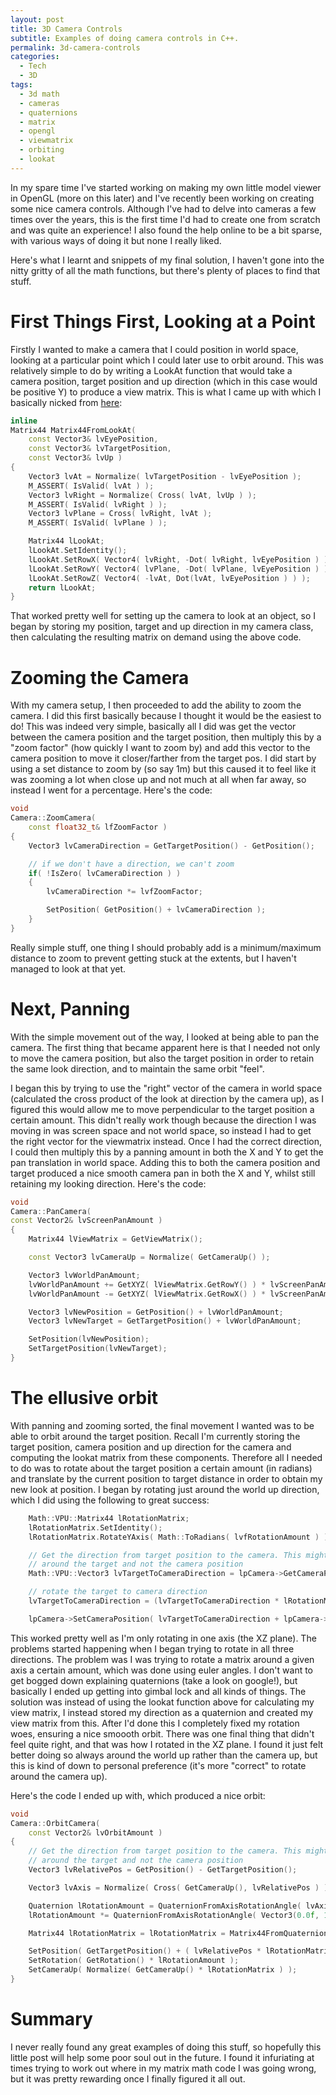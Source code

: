 ```yaml
---
layout: post
title: 3D Camera Controls
subtitle: Examples of doing camera controls in C++.
permalink: 3d-camera-controls
categories:
  - Tech
  - 3D
tags:
  - 3d math
  - cameras
  - quaternions
  - matrix
  - opengl
  - viewmatrix
  - orbiting
  - lookat
---
```


In my spare time I've started working on making my own little model viewer in OpenGL (more on this later) and I've recently been working on creating some nice camera controls. Although I've had to delve into cameras a few times over the years, this is the first time I'd had to create one from scratch and was quite an experience! I also found the help online to be a bit sparse, with various ways of doing it but none I really liked.

Here's what I learnt and snippets of my final solution, I haven't gone into the nitty gritty of all the math functions, but there's plenty of places to find that stuff.

# First Things First, Looking at a Point

Firstly I wanted to make a camera that I could position in world space, looking at a particular point which I could later use to orbit around. This was relatively simple to do by writing a LookAt function that would take a camera position, target position and up direction (which in this case would be positive Y) to produce a view matrix. This is what I came up with which I basically nicked from [here](http://www.opengl.org/wiki/GluLookAt_code):

```cpp
inline
Matrix44 Matrix44FromLookAt(
    const Vector3& lvEyePosition,
    const Vector3& lvTargetPosition,
    const Vector3& lvUp )
{
    Vector3 lvAt = Normalize( lvTargetPosition - lvEyePosition );
    M_ASSERT( IsValid( lvAt ) );
    Vector3 lvRight = Normalize( Cross( lvAt, lvUp ) );
    M_ASSERT( IsValid( lvRight ) );
    Vector3 lvPlane = Cross( lvRight, lvAt );
    M_ASSERT( IsValid( lvPlane ) );

    Matrix44 lLookAt;
    lLookAt.SetIdentity();
    lLookAt.SetRowX( Vector4( lvRight, -Dot( lvRight, lvEyePosition ) ) );
    lLookAt.SetRowY( Vector4( lvPlane, -Dot( lvPlane, lvEyePosition ) ) );
    lLookAt.SetRowZ( Vector4( -lvAt, Dot(lvAt, lvEyePosition ) ) );
    return lLookAt;
}
```

That worked pretty well for setting up the camera to look at an object, so I began by storing my position, target and up direction in my camera class, then calculating the resulting matrix on demand using the above code.

# Zooming the Camera

With my camera setup, I then proceeded to add the ability to zoom the camera. I did this first basically because I thought it would be the easiest to do! This was indeed very simple, basically all I did was get the vector between the camera position and the target position, then multiply this by a "zoom factor" (how quickly I want to zoom by) and add this vector to the camera position to move it closer/farther from the target pos. I did start by using a set distance to zoom by (so say 1m) but this caused it to feel like it was zooming a lot when close up and not much at all when far away, so instead I went for a percentage. Here's the code:

```cpp
void
Camera::ZoomCamera(
    const float32_t& lfZoomFactor )
{
    Vector3 lvCameraDirection = GetTargetPosition() - GetPosition();

    // if we don't have a direction, we can't zoom
    if( !IsZero( lvCameraDirection ) )
    {
        lvCameraDirection *= lvfZoomFactor;

        SetPosition( GetPosition() + lvCameraDirection );
    }
}
```

Really simple stuff, one thing I should probably add is a minimum/maximum distance to zoom to prevent getting stuck at the extents, but I haven't managed to look at that yet.

# Next, Panning

With the simple movement out of the way, I looked at being able to pan the camera. The first thing that became apparent here is that I needed not only to move the camera position, but also the target position in order to retain the same look direction, and to maintain the same orbit "feel".

I began this by trying to use the "right" vector of the camera in world space (calculated the cross product of the look at direction by the camera up), as I figured this would allow me to move perpendicular to the target position a certain amount. This didn't really work though because the direction I was moving in was screen space and not world space, so instead I had to get the right vector for the viewmatrix instead. Once I had the correct direction, I could then multiply this by a panning amount in both the X and Y to get the pan translation in world space. Adding this to both the camera position and target produced a nice smooth camera pan in both the X and Y, whilst still retaining my looking direction. Here's the code:

```cpp
void
Camera::PanCamera(
const Vector2& lvScreenPanAmount )
{
    Matrix44 lViewMatrix = GetViewMatrix();

    const Vector3 lvCameraUp = Normalize( GetCameraUp() );

    Vector3 lvWorldPanAmount;
    lvWorldPanAmount += GetXYZ( lViewMatrix.GetRowY() ) * lvScreenPanAmount.GetY();
    lvWorldPanAmount -= GetXYZ( lViewMatrix.GetRowX() ) * lvScreenPanAmount.GetX(); // reversed as it makes more sense!

    Vector3 lvNewPosition = GetPosition() + lvWorldPanAmount;
    Vector3 lvNewTarget = GetTargetPosition() + lvWorldPanAmount;

    SetPosition(lvNewPosition);
    SetTargetPosition(lvNewTarget);
}
```

# The ellusive orbit

With panning and zooming sorted, the final movement I wanted was to be able to orbit around the target position. Recall I'm currently storing the target position, camera position and up direction for the camera and computing the lookat matrix from these components. Therefore all I needed to do was to rotate about the target position a certain amount (in radians) and translate by the current position to target distance in order to obtain my new look at position. I began by rotating just around the world up direction, which I did using the following to great success:

```cpp
    Math::VPU::Matrix44 lRotationMatrix;
    lRotationMatrix.SetIdentity();
    lRotationMatrix.RotateYAxis( Math::ToRadians( lvfRotationAmount ) );

    // Get the direction from target position to the camera. This might seem a little backward, but we want to rotate
    // around the target and not the camera position
    Math::VPU::Vector3 lvTargetToCameraDirection = lpCamera->GetCameraPosition() - lpCamera->GetTargetPosition();

    // rotate the target to camera direction
    lvTargetToCameraDirection = (lvTargetToCameraDirection * lRotationMatrix);

    lpCamera->SetCameraPosition( lvTargetToCameraDirection + lpCamera->GetTargetPosition() );
```

This worked pretty well as I'm only rotating in one axis (the XZ plane). The problems started happening when I began trying to rotate in all three directions. The problem was I was trying to rotate a matrix around a given axis a certain amount, which was done using euler angles. I don't want to get bogged down explaining quaternions (take a look on google!), but basically I ended up getting into gimbal lock and all kinds of things. The solution was instead of using the lookat function above for calculating my view matrix, I instead stored my direction as a quaternion and created my view matrix from this. After I'd done this I completely fixed my rotation woes, ensuring a nice smoooth orbit. There was one final thing that didn't feel quite right, and that was how I rotated in the XZ plane. I found it just felt better doing so always around the world up rather than the camera up, but this is kind of down to personal preference (it's more "correct" to rotate around the camera up).

Here's the code I ended up with, which produced a nice orbit:

```cpp
void
Camera::OrbitCamera(
    const Vector2& lvOrbitAmount )
{
    // Get the direction from target position to the camera. This might seem a little backward, but we want to rotate
    // around the target and not the camera position
    Vector3 lvRelativePos = GetPosition() - GetTargetPosition();

    Vector3 lvAxis = Normalize( Cross( GetCameraUp(), lvRelativePos ) );

    Quaternion lRotationAmount = QuaternionFromAxisRotationAngle( lvAxis, ToRadians( lvOrbitAmount.GetY() ) );
    lRotationAmount *= QuaternionFromAxisRotationAngle( Vector3(0.0f, 1.0f, 0.0f), ToRadians( lvOrbitAmount.GetX() ) );

    Matrix44 lRotationMatrix = lRotationMatrix = Matrix44FromQuaternion( lRotationAmount );

    SetPosition( GetTargetPosition() + ( lvRelativePos * lRotationMatrix ) );
    SetRotation( GetRotation() * lRotationAmount );
    SetCameraUp( Normalize( GetCameraUp() * lRotationMatrix ) );
}
```

# Summary

I never really found any great examples of doing this stuff, so hopefully this little post will help some poor soul out in the future. I found it infuriating at times trying to work out where in my matrix math code I was going wrong, but it was pretty rewarding once I finally figured it all out.
